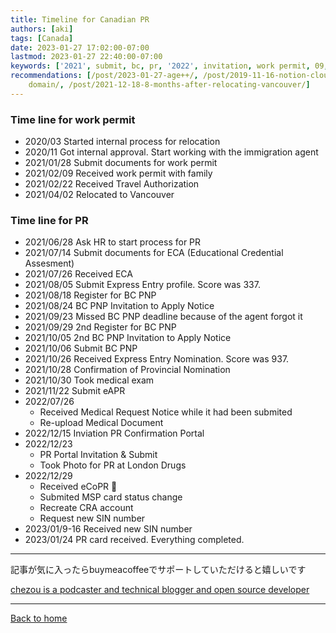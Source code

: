 ```yaml
---
title: Timeline for Canadian PR
authors: [aki]
tags: [Canada]
date: 2023-01-27 17:02:00-07:00
lastmod: 2023-01-27 22:40:00-07:00
keywords: ['2021', submit, bc, pr, '2022', invitation, work permit, 09, '02', '10']
recommendations: [/post/2023-01-27-age++/, /post/2019-11-16-notion-cloudflare-sub
    domain/, /post/2021-12-18-8-months-after-relocating-vancouver/]
---
```


### Time line for work permit

- 2020/03 Started internal process for relocation
- 2020/11 Got internal approval. Start working with the immigration agent
- 2021/01/28 Submit documents for work permit
- 2021/02/09 Received work permit with family
- 2021/02/22 Received Travel Authorization
- 2021/04/02 Relocated to Vancouver

### Time line for PR

- 2021/06/28 Ask HR to start process for PR
- 2021/07/14 Submit documents for ECA (Educational Credential Assesment)
- 2021/07/26 Received ECA
- 2021/08/05 Submit Express Entry profile. Score was 337.
- 2021/08/18 Register for BC PNP
- 2021/08/24 BC PNP Invitation to Apply Notice
- 2021/09/23 Missed BC PNP deadline because of the agent forgot it
- 2021/09/29 2nd Register for BC PNP
- 2021/10/05 2nd BC PNP Invitation to Apply Notice
- 2021/10/06 Submit BC PNP
- 2021/10/26 Received Express Entry Nomination. Score was 937.
- 2021/10/28 Confirmation of Provincial Nomination
- 2021/10/30 Took medical exam
- 2021/11/22 Submit eAPR
- 2022/07/26
    - Received Medical Request Notice while it had been submited
    - Re-upload Medical Document
- 2022/12/15 Inviation PR Confirmation Portal
- 2022/12/23
    - PR Portal Invitation & Submit
    - Took Photo for PR at London Drugs
- 2022/12/29
    - Received eCoPR 🎉
    - Submited MSP card status change
    - Recreate CRA account
    - Request new SIN number
- 2023/01/9-16 Received new SIN number
- 2023/01/24 PR card received. Everything completed.

---

記事が気に入ったらbuymeacoffeeでサポートしていただけると嬉しいです

[chezou is a podcaster and technical blogger and open source developer](https://www.buymeacoffee.com/chezou)

---

[Back to home](https://memo.chezo.uno/)
